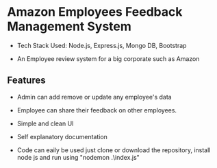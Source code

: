 # Amazon Employees Feedback Management System

- Tech Stack Used: Node.js, Express.js, Mongo DB, Bootstrap

- An Employee review system for a big corporate such as Amazon

## Features

- Admin can add remove or update any employee's data

- Employee can share their feedback on other employees.

- Simple and clean UI

- Self explanatory documentation

- Code can eaily be used just clone or download the repository, install node js and run using "nodemon .\index.js"
